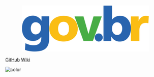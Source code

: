 <p align = "center"> <img src="assets/Gov.br_logo.svg.png" width="400px" /> </p>

[GitHub](https://github.com/Requisitos-de-Software/2024.1-Gov.br)
[Wiki](/README.md)

![color](#0000)